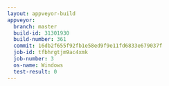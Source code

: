 ```yaml
---
layout: appveyor-build
appveyor:
  branch: master
  build-id: 31301930
  build-number: 361
  commit: 16db2f655f92fb1e58ed9f9e11fd6833e679037f
  job-id: tfbhrgtjm9ac4xmk
  job-number: 3
  os-name: Windows
  test-result: 0
---
```

